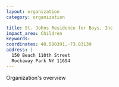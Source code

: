 ```yaml
---
layout: organization
category: organization

title: St. Johns Residence for Boys, Inc
impact_area: Children
keywords: 
coordinates: 40.580391,-73.83139
address: |
  150 Beach 110th Street
  Rockaway Park NY 11694
---
```

Organization's overview
